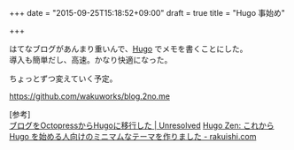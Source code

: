 +++
date = "2015-09-25T15:18:52+09:00"
draft = true
title = "Hugo 事始め"

+++

はてなブログがあんまり重いんで、[Hugo](https://gohugo.io/) でメモを書くことにした。  
導入も簡単だし、高速。かなり快適になった。

ちょっとずつ変えていく予定。

https://github.com/wakuworks/blog.2no.me

[参考]  
[ブログをOctopressからHugoに移行した | Unresolved](http://yet.unresolved.xyz/blog/2015/01/04/migrate-blog-to-hugo-from-octopress/)
[Hugo Zen: これから Hugo を始める人向けのミニマムなテーマを作りました - rakuishi.com](http://rakuishi.com/archives/hugo-zen/)
